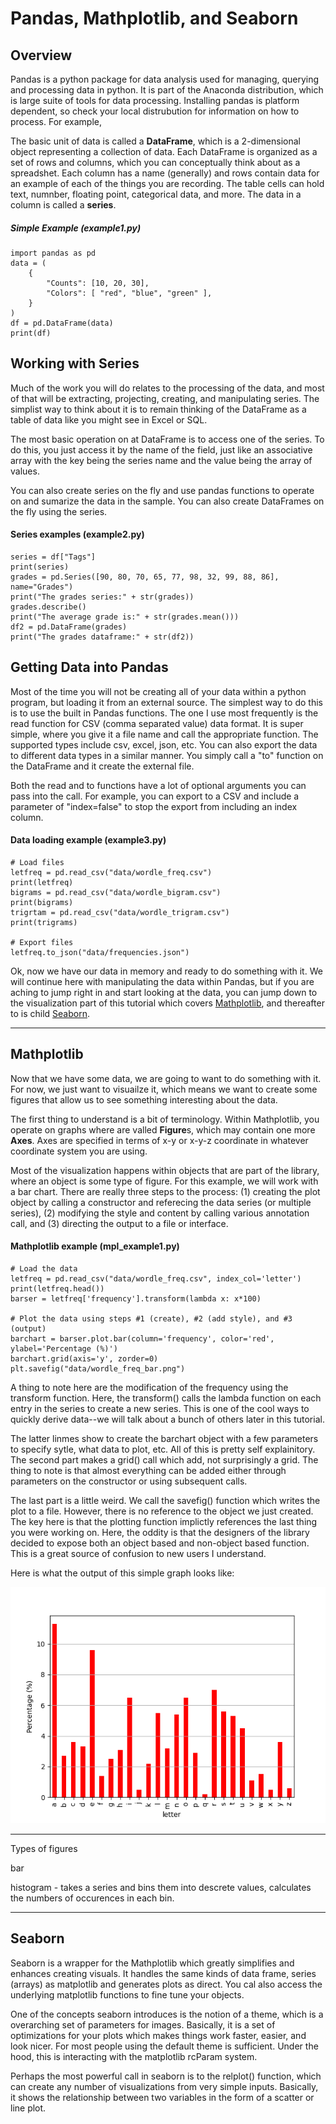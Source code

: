 # Pandas, Mathplotlib, and Seaborn

## Overview

Pandas is a python package for data analysis used for managing, querying and processing data in python.  It is part of the Anaconda distribution, which is large suite of tools for data processing.  Installing pandas is platform dependent, so check your local distrubution for information on how to process.  For example, 

The basic unit of data is called a **DataFrame**, which is a 2-dimensional object representing a collection of data.  Each DataFrame is organized as a set of rows and columns, which you can conceptually think about as a spreadshet.  Each column has a name (generally) and rows contain data for an example of each of the things you are recording.  The table cells can hold text, numnber, floating point, categorical data, and more.  The data in a column is called a **series**.

##### Simple Example (example1.py)

    import pandas as pd
    data = (
        {
            "Counts": [10, 20, 30],
            "Colors": [ "red", "blue", "green" ],
        }
    )
    df = pd.DataFrame(data)
    print(df)

## Working with Series

Much of the work you will do relates to the processing of the data, and most of that will be extracting, projecting, creating, and manipulating series.  The simplist way to think about it is to remain thinking of the DataFrame as a table of data like you might see in Excel or SQL.

The most basic operation on at DataFrame is to access one of the series.  To do this, you just access it by the name of the field, just like an associative array with the key being the series name and the value being the array of values.

You can also create series on the fly and use pandas functions to operate on and sumarize the data in the sample.  You can also create DataFrames on the fly using the series.

#### Series examples (example2.py)

    series = df["Tags"]
    print(series)
    grades = pd.Series([90, 80, 70, 65, 77, 98, 32, 99, 88, 86], name="Grades")
    print("The grades series:" + str(grades))
    grades.describe()
    print("The average grade is:" + str(grades.mean()))
    df2 = pd.DataFrame(grades)
    print("The grades dataframe:" + str(df2))

## Getting Data into Pandas

Most of the time you will not be creating all of your data within a python program, but loading it from an external source.  The simplest way to do this is to use the built in Pandas functions.  The one I use most frequently is the read function for CSV (comma separated value) data format.  It is super simple, where you give it a file name and call the appropriate function.  The supported types include csv, excel, json, etc.  You can also export the data to different data types in a similar manner.  You simply call a "to" function on the DataFrame and it create the external file.  

Both the read and to functions have a lot of optional arguments you can pass into the call.  For example, you can export to a CSV and include a parameter of "index=false" to stop the export from including an index column.

#### Data loading example (example3.py)

    # Load files
    letfreq = pd.read_csv("data/wordle_freq.csv")
    print(letfreq)
    bigrams = pd.read_csv("data/wordle_bigram.csv")
    print(bigrams)
    trigrtam = pd.read_csv("data/wordle_trigram.csv")
    print(trigrams)

    # Export files
    letfreq.to_json("data/frequencies.json")

Ok, now we have our data in memory and ready to do something with it.  We will continue here with manipulating the data within Pandas, but if you are aching to jump right in and start looking at the data, you can jump down to the visualization part of this tutorial which covers [Mathplotlib](#mathplotlib), and thereafter to is child [Seaborn](#seaborn).

---

## Mathplotlib

Now that we have some data, we are going to want to do something with it.  For now, we just want to visuailze it, which means we want to create some figures that allow us to see something interesting about the data.  

The first thing to understand is a bit of terminology.  Within Mathplotlib, you operate on graphs where are valled **Figure**s, which may contain one more **Axes**.  Axes are specified in terms of x-y or x-y-z coordinate in whatever coordinate system you are using.

Most of the visualization happens within objects that are part of the library, where an object is some type of figure.  For this example, we will work with a bar chart.  There are really three steps to the process: (1) creating the plot object by calling a constructor and referecing the data series (or multiple series), (2) modifying the style and content by calling various annotation call, and (3) directing the output to a file or interface.

#### Mathplotlib example (mpl_example1.py)

    # Load the data
    letfreq = pd.read_csv("data/wordle_freq.csv", index_col='letter')
    print(letfreq.head())
    barser = letfreq['frequency'].transform(lambda x: x*100)

    # Plot the data using steps #1 (create), #2 (add style), and #3 (output)
    barchart = barser.plot.bar(column='frequency', color='red', ylabel='Percentage (%)')
    barchart.grid(axis='y', zorder=0)
    plt.savefig("data/wordle_freq_bar.png")

A thing to note here are the modification of the frequency using the transform function.  Here, the transform() calls the lambda function on each entry in the series to create a new series.  This is one of the cool ways to quickly derive data--we will talk about a bunch of others later in this tutorial.

The latter linmes show to create the barchart object with a few parameters to specify sytle, what data to plot, etc.  All of this is pretty self explainitory.  The second part makes a grid() call which add, not surprisingly a grid.  The thing to note is that almost everything can be added either through parameters on the constructor or using subsequent calls.

The last part is a little weird.  We call the savefig() function which writes the plot to a file.  However, there is no reference to the object we just created.  The key here is that the plotting function implictly references the last thing you were working on.  Here, the oddity is that the designers of the library decided to expose both an object based and non-object based function.  This is a great source of confusion to new users I understand.

Here is what the output of this simple graph looks like:

![mpl_example1.py output](data/wordle_freq_bar.png)

---

Types of figures

bar

histogram - takes a series and bins them into descrete values, calculates the numbers of occurences in each bin.

---

## Seaborn

Seaborn is a wrapper for the Mathplotlib which greatly simplifies and enhances creating visuals.  It handles the same kinds of data frame, series (arrays) as matplotlib and generates plots as direct.  You cal also access the underlying matplotlib functions to fine tune your objects.

One of the concepts seaborn introduces is the notion of a theme, which is a overarching set of parameters for images.  Basically, it is a set of optimizations for your plots which makes things work faster, easier, and look nicer.  For most people using the default theme is sufficient.  Under the hood, this is interacting with the matplotlib rcParam system.

Perhaps the most powerful call in seaborn is to the relplot() function, which can create any number of visualizations from very simple inputs.  Basically, it shows the relationship between two variables in the form of a scatter or line plot.
